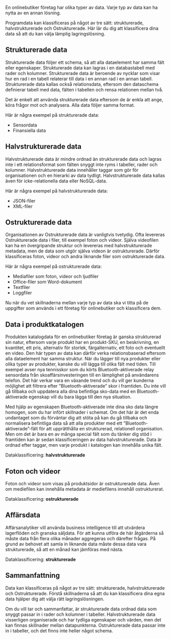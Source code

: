 En onlinebutiker företag har olika typer av data. Varje typ av data kan ha nytta av en annan lösning. 

Programdata kan klassificeras på något av tre sätt: strukturerade, halvstrukturerade och Ostrukturerade. Här lär du dig att klassificera dina data så att du kan välja lämplig lagringslösning.

## <a name="structured-data"></a>Strukturerade data

Strukturerade data följer ett schema, så att alla dataelement har samma fält eller egenskaper. Strukturerade data kan lagras i en databastabell med rader och kolumner. Strukturerade data är beroende av nycklar som visar hur en rad i en tabell relaterar till data i en annan rad i en annan tabell. Strukturerade data kallas också relationsdata, eftersom den dataschema definierar tabell med data, fälten i tabellen och rensa relationen mellan två.

Det är enkelt att använda strukturerade data eftersom de är enkla att ange, köra frågor mot och analysera. Alla data följer samma format.

Här är några exempel på strukturerade data:

- Sensordata
- Finansiella data

## <a name="semi-structured-data"></a>Halvstrukturerade data

Halvstrukturerade data är mindre ordnad än strukturerade data och lagras inte i ett relationsformat som fälten snyggt inte ryms i tabeller, rader och kolumner. Halvstrukturerade data innehåller taggar som gör för organisationen och en hierarki av data tydligt. Halvstrukturerade data kallas även för icke-relationella data eller NoSQL-data.

Här är några exempel på halvstrukturerade data:

- JSON-filer
- XML-filer

## <a name="unstructured-data"></a>Ostrukturerade data

Organisationen av Ostrukturerade data är vanligtvis tvetydig. Ofta levereras Ostrukturerade data i filer, till exempel foton och videor. Själva videofilen kan ha en övergripande struktur och levereras med halvstrukturerade metadata, men de data som utgör själva videon är ostrukturerade. Därför klassificeras foton, videor och andra liknande filer som ostrukturerade data.

Här är några exempel på ostrukturerade data:

- Mediafiler som foton, videor och ljudfiler
- Office-filer som Word-dokument
- Textfiler
- Loggfiler

Nu när du vet skillnaderna mellan varje typ av data ska vi titta på de uppgifter som används i ett företag för onlinebutiker och klassificera dem.

## <a name="product-catalog-data"></a>Data i produktkatalogen

Produkten katalogdata för en onlinebutiker företag är ganska strukturerad sin natur, eftersom varje produkt har en produkt-SKU, en beskrivning, en kvantitet, ett pris, alternativ för storlek, färgalternativ, ett foto och eventuellt en video. Den här typen av data kan därför verka relationsbaserad eftersom alla dataelement har samma struktur. När du lägger till nya produkter eller olika typer av produkter, kanske du vill lägga till olika fält med tiden. Till exempel avser nya tennisskor som du körts Bluetooth-aktiverade relay sensordata från skoaffärsinvesteringen till en lämplighet på användarens telefon. Det här verkar vara en växande trend och du vill ger kunderna möjlighet att filtrera efter ”Bluetooth-aktiverade” skor i framtiden. Du inte vill gå tillbaka och uppdatera alla dina befintliga sko-data med en Bluetooth-aktiverade egenskap vill du bara lägga till den nya situation.

Med hjälp av egenskapen Bluetooth-aktiverade inte dina sko data längre homogen, som du har infört skillnader i schemat. Om det här är det enda undantaget som du förväntar dig att stöta på kan du gå tillbaka och normalisera befintliga data så att alla produkter med ett ”Bluetooth-aktiverade”-fält för att upprätthålla en strukturerad, relationell organisation. Men om det är bara en av många special fält som du tänker dig stöd i framtiden kan är sedan klassificeringen av data halvstrukturerade. Data är ordnad efter taggar, men varje produkt i katalogen kan innehålla unika fält.

Dataklassificering: **halvstrukturerade**

## <a name="photos-and-videos"></a>Foton och videor

Foton och videor som visas på produktsidor är ostrukturerade data. Även om mediefilen kan innehålla metadata är mediefilens innehåll ostrukturerat.

Dataklassificering: **ostrukturerade**

## <a name="business-data"></a>Affärsdata

Affärsanalytiker vill använda business intelligence till att utvärdera lagerflöden och granska säljdata. För att kunna utföra de här åtgärderna så måste data från flera olika månader aggregeras och därefter frågas. På grund av behovet att samla in liknande data måste dessa data vara strukturerade, så att en månad kan jämföras med nästa.

Dataklassificering: **strukturerade**

## <a name="summary"></a>Sammanfattning

Data kan klassificeras på något av tre sätt: strukturerade, halvstrukturerade och Ostrukturerade. Förstå skillnaderna så att du kan klassificera dina egna data hjälper dig att välja rätt lagringslösningen. 

Om du vill tar och sammanfattar, är strukturerade data ordnad data som snyggt passar in i rader och kolumner i tabeller. Halvstrukturerade data visserligen organiserade och har tydliga egenskaper och värden, men det kan finnas skillnader mellan datapunkterna. Ostrukturerade data passar inte in i tabeller, och det finns inte heller något schema.